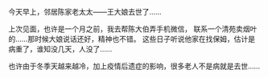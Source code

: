 今天早上，邻居陈家老太太——王大娘去世了……

上次见面，也许是一个月之前，我去帮陈大伯弄手机微信，
联系一个清苑卖烟叶的……那时候大娘说话还好，精神也不错。
这些日子听说他家在找保姆，估计是病重了，谁知没几天，人没了……

也许由于冬季天越来越冷，加上疫情后遗症的影响，很多老人不是病就是去世……
